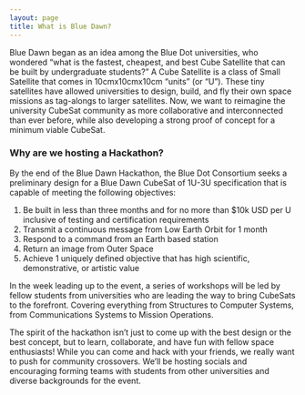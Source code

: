 ```yaml
---
layout: page
title: What is Blue Dawn?
---
```

Blue Dawn began as an idea among the Blue Dot universities, who wondered “what is the fastest, cheapest, and best Cube Satellite that can be built by undergraduate students?” A Cube Satellite is a class of Small Satellite that comes in 10cmx10cmx10cm “units” (or “U”). These tiny satellites have allowed universities to design, build, and fly their own space missions as tag-alongs to larger satellites. Now, we want to reimagine the university CubeSat community as more collaborative and interconnected than ever before, while also developing a strong proof of concept for a minimum viable CubeSat. 

### Why are we hosting a Hackathon? 
By the end of the Blue Dawn Hackathon, the Blue Dot Consortium seeks a preliminary design for a Blue Dawn CubeSat of 1U-3U specification that is capable of meeting the following objectives: 

1. Be built in less than three months and for no more than $10k USD per U inclusive of testing and certification requirements
2. Transmit a continuous message from Low Earth Orbit for 1 month
3. Respond to a command from an Earth based station 
4. Return an image from Outer Space
5. Achieve 1 uniquely defined objective that has high scientific, demonstrative, or artistic value

In the week leading up to the event, a series of workshops will be led by fellow students from universities who are leading the way to bring CubeSats to the forefront. Covering everything from Structures to Computer Systems, from Communications Systems to Mission Operations. 

The spirit of the hackathon isn’t just to come up with the best design or the best concept, but to learn, collaborate, and have fun with fellow space enthusiasts! While you can come and hack with your friends, we really want to push for community crossovers. We’ll be hosting socials and encouraging forming teams with students from other universities and diverse backgrounds for the event. 
